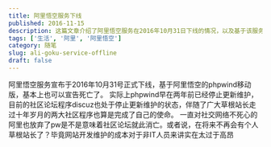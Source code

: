 ```yaml
---
title: 阿里悟空服务下线
published: 2016-11-15
description: 这篇文章介绍了阿里悟空服务在2016年10月31日下线的情况，以及基于该服务的phpwind移动版也随之结束。文章提到phpwind和discuz这两大社区论坛程序已经停止更新维护，暗示了社区论坛可能的衰落趋势。同时，文章探讨了个人草根站长未来可能不复存在的可能性，主要是因为网站开发和维护成本对非IT人员来说过高。
tags: ['生活', '阿里', '阿里悟空']
category: 随笔
slug: ali-goku-service-offline
draft: false
---
```


阿里悟空服务宣布于2016年10月31号正式下线，基于阿里悟空的phpwind移动版，基本上也可以宣告死亡了。 实际上phpwind早在两年前已经停止更新维护，目前的社区论坛程序discuz也处于停止更新维护的状态，伴随了广大草根站长走过十年岁月的两大社区程序也算是完成了自己的使命。 一直对社交网络不死心的阿里也放弃了pw是不是意味着社区论坛就此消亡。或者说，在将来不再会有个人草根站长了？毕竟网站开发维护的成本对于非IT人员来讲实在太过于高昂